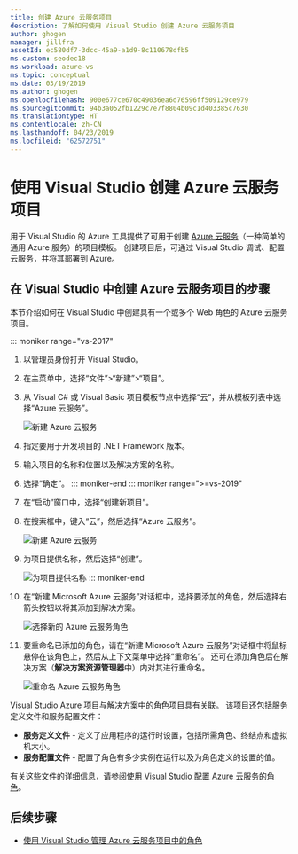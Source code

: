 ```yaml
---
title: 创建 Azure 云服务项目
description: 了解如何使用 Visual Studio 创建 Azure 云服务项目
author: ghogen
manager: jillfra
assetId: ec580df7-3dcc-45a9-a1d9-8c110678dfb5
ms.custom: seodec18
ms.workload: azure-vs
ms.topic: conceptual
ms.date: 03/19/2019
ms.author: ghogen
ms.openlocfilehash: 900e677ce670c49036ea6d76596ff509129ce979
ms.sourcegitcommit: 94b3a052fb1229c7e7f8804b09c1d403385c7630
ms.translationtype: HT
ms.contentlocale: zh-CN
ms.lasthandoff: 04/23/2019
ms.locfileid: "62572751"
---
```

# <a name="create-an-azure-cloud-service-project-with-visual-studio"></a>使用 Visual Studio 创建 Azure 云服务项目

用于 Visual Studio 的 Azure 工具提供了可用于创建 [Azure 云服务](/azure/cloud-services/cloud-services-choose-me)（一种简单的通用 Azure 服务）的项目模板。 创建项目后，可通过 Visual Studio 调试、配置云服务，并将其部署到 Azure。

## <a name="steps-to-create-an-azure-cloud-service-project-in-visual-studio"></a>在 Visual Studio 中创建 Azure 云服务项目的步骤
本节介绍如何在 Visual Studio 中创建具有一个或多个 Web 角色的 Azure 云服务项目。

::: moniker range="vs-2017"
1. 以管理员身份打开 Visual Studio。

1. 在主菜单中，选择“文件”>“新建”>“项目”。

1. 从 Visual C# 或 Visual Basic 项目模板节点中选择“云”，并从模板列表中选择“Azure 云服务”。

    ![新建 Azure 云服务](./media/vs-azure-tools-azure-project-create/new-project-wizard-for-cloud-service.png)

1. 指定要用于开发项目的 .NET Framework 版本。

1. 输入项目的名称和位置以及解决方案的名称。

1. 选择“确定”。
::: moniker-end
::: moniker range=">=vs-2019"
1. 在“启动”窗口中，选择“创建新项目”。

1. 在搜索框中，键入“云”，然后选择“Azure 云服务”。

   ![新建 Azure 云服务](./media/vs-azure-tools-azure-project-create/vs-2019/new-project-cloud-service.png)

1. 为项目提供名称，然后选择“创建”。

   ![为项目提供名称](./media/vs-azure-tools-azure-project-create/vs-2019/new-project-cloud-service-2.png)
::: moniker-end

1. 在“新建 Microsoft Azure 云服务”对话框中，选择要添加的角色，然后选择右箭头按钮以将其添加到解决方案。

    ![选择新的 Azure 云服务角色](./media/vs-azure-tools-azure-project-create/new-cloud-service.png)

1. 要重命名已添加的角色，请在“新建 Microsoft Azure 云服务”对话框中将鼠标悬停在该角色上，然后从上下文菜单中选择“重命名”。 还可在添加角色后在解决方案（**解决方案资源管理器**中）内对其进行重命名。

    ![重命名 Azure 云服务角色](./media/vs-azure-tools-azure-project-create/new-cloud-service-rename.png)

Visual Studio Azure 项目与解决方案中的角色项目具有关联。 该项目还包括服务定义文件和服务配置文件：

- **服务定义文件** - 定义了应用程序的运行时设置，包括所需角色、终结点和虚拟机大小。
- **服务配置文件** - 配置了角色有多少实例在运行以及为角色定义的设置的值。

有关这些文件的详细信息，请参阅[使用 Visual Studio 配置 Azure 云服务的角色](vs-azure-tools-configure-roles-for-cloud-service.md)。

## <a name="next-steps"></a>后续步骤
- [使用 Visual Studio 管理 Azure 云服务项目中的角色](./vs-azure-tools-cloud-service-project-managing-roles.md)
